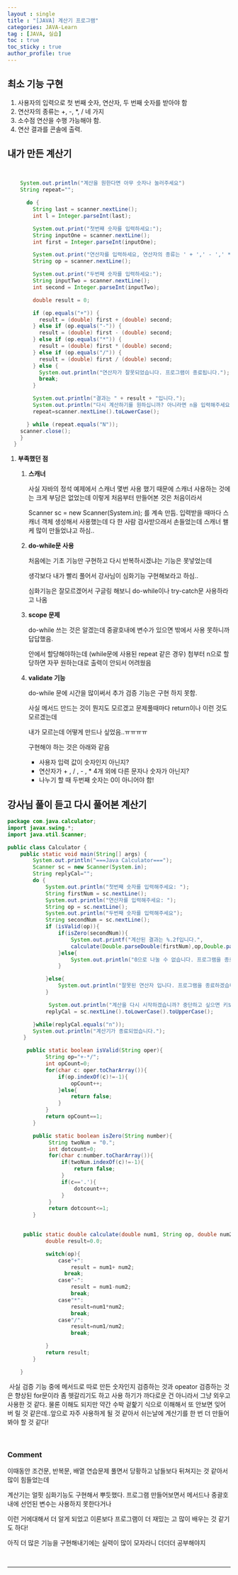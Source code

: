 ```yaml
---
layout : single
title : "[JAVA] 계산기 프로그램"
categories: JAVA-Learn
tag : [JAVA, 실습]
toc : true
toc_sticky : true
author_profile: true
---
```


## 최소 기능 구현

1. 사용자의 입력으로 첫 번째 숫자, 연산자, 두 번째 숫자를 받아야 함
2. 연산자의 종류는 +, -, *, / 네 가지
3. 소수점 연산을 수행 가능해야 함.
4. 연산 결과를 콘솔에 출력.



## 내가 만든 계산기

```java
    

	System.out.println("계산을 원한다면 아무 숫자나 눌러주세요")
    String repeat="";

      do {
        String last = scanner.nextLine();
        int l = Integer.parseInt(last);

        System.out.print("첫번째 숫자를 입력하세요:");
        String inputOne = scanner.nextLine();
        int first = Integer.parseInt(inputOne);

        System.out.print("연산자를 입력하세요, 연산자의 종류는 ' + ',' - ',' * ',' / '입니다.:");
        String op = scanner.nextLine();

        System.out.print("두번째 숫자를 입력하세요:");
        String inputTwo = scanner.nextLine();
        int second = Integer.parseInt(inputTwo);

        double result = 0;

        if (op.equals("+")) {
          result = (double) first + (double) second;
        } else if (op.equals("-")) {
          result = (double) first - (double) second;
        } else if (op.equals("*")) {
          result = (double) first * (double) second;
        } else if (op.equals("/")) {
          result = (double) first / (double) second;
        } else {
          System.out.println("연산자가 잘못되었습니다. 프로그램이 종료됩니다.");
          break;
        }

        System.out.println("결과는 " + result + "입니다.");
        System.out.println("다시 계산하기를 원하십니까? 아니라면 n을 입력해주세요.");
        repeat=scanner.nextLine().toLowerCase();

      } while (repeat.equals("N"));
    scanner.close();
    }
  }
```

1. **부족했던 점**

   1. **스캐너**

      사실 자바의 정석 예제에서 스캐너 몇번 사용 했기 때문에 스캐너 사용하는 것에는 크게 부담은 없었는데 이렇게 처음부터 만들어본 것은 처음이라서

        Scanner sc = new Scanner(System.in); 를 계속 만듬. 입력받을 때마다 스캐너 객체 생성해서 사용했는데 다 한 사람 검사받으래서 손들었는데 스캐너 왤케 많이 만들었냐고 하심..

   2. **do-while문 사용**

      처음에는 기초 기능만 구현하고 다시 반복하시겠냐는 기능은 못넣었는데

      생각보다 내가 빨리 풀어서 강사님이 심화기능 구현해보라고 하심..

      심화기능은 잘모르겠어서 구글링 해보니 do-while이나 try-catch문 사용하라고 나옴

   3. **scope 문제**

      do-while 쓰는 것은 알겠는데 중괄호내에 변수가 있으면 밖에서 사용 못하니까 답답했음.

      안에서 할당해야하는데 (while문에 사용된 repeat 같은 경우) 첨부터 n으로 할당하면 자꾸 원하는대로 출력이 안되서 어려웠음

   4. **validate 기능**

      do-while 문에 시간을 많이써서 추가 검증 기능은 구현 하지 못함.

      사실 메서드 만드는 것이 뭔지도 모르겠고 문제풀때마다 return이나 이런 것도 모르겠는데

      내가 모르는데 어떻게 만드나 싶었음..ㅠㅠㅠㅠ

      구현해야 하는 것은 아래와 같음

      -  사용자 입력 값이 숫자인지 아닌지?
      - 연산자가 + , / , - , * 4개 외에 다른 문자나 숫자가 아닌지?
      -  나누기 할 때 두번째 숫자는 0이 아니어야 함!



## 강사님 풀이 듣고 다시 풀어본 계산기

```java
package com.java.calculator;
import javax.swing.*;
import java.util.Scanner;

public class Calculator {
    public static void main(String[] args) {
        System.out.println("===Java Calculator===");
        Scanner sc = new Scanner(System.in);
        String replyCal="";
        do {
            System.out.println("첫번째 숫자를 입력해주세요: ");
            String firstNum = sc.nextLine();
            System.out.println("연산자를 입력해주세요: ");
            String op = sc.nextLine();
            System.out.println("두번째 숫자를 입력해주세요");
            String secondNum = sc.nextLine();
            if (isValid(op)){
                if(isZero(secondNum)){
                    System.out.printf("계산된 결과는 %.2f입니다.",
               		calculate(Double.parseDouble(firstNum),op,Double.parseDouble(secondNum)));
                }else{
                    System.out.println("0으로 나눌 수 없습니다. 프로그램을 종료하겠습니다.");
                }

            }else{
                System.out.println("잘못된 연산자 입니다. 프로그램을 종료하겠습니다.");
            }

             System.out.println("계산을 다시 시작하겠습니까? 중단하고 싶으면 키보드에서 n키를 눌러주세요");
            replyCal = sc.nextLine().toLowerCase().toUpperCase();

        }while(replyCal.equals("n"));
        System.out.println("계산기가 종료되었습니다.");
   	 }

      public static boolean isValid(String oper){
            String op="+-*/";
            int opCount=0;
            for(char c: oper.toCharArray()){
                if(op.indexOf(c)!=-1){
                    opCount++;
                }else{
                    return false;
                }
            }
            return opCount==1;
        }

        public static boolean isZero(String number){
             String twoNum = "0.";
             int dotcount=0;
             for(char c:number.toCharArray()){
                 if(twoNum.indexOf(c)!=-1){
                     return false;
                 }
                 if(c=='.'){
                     dotcount++;
                 }
             }
             return dotcount<=1;
        }

        
     public static double calculate(double num1, String op, double num2){
            double result=0.0;

            switch(op){
                case"+":
                    result = num1+ num2;
                  break;
                case"-":
                    result = num1-num2;
                    break;
                case"*":
                    result=num1*num2;
                    break;
                case"/":
                    result=num1/num2;
                    break;

            }
            return result;
        }

    }
```

​	사실 검증 기능 중에  메서드로 따로 만든 숫자인지 검증하는 것과 opeator 검증하는 것은 향상된 for문이라 좀 헷갈리기도 하고 사용	하기가 까다로운 건 아니라서 그냥 외우고 사용한 것 같다. 물론 이해도 되지만 약간 수박 겉핥기 식으로 이해해서 또 안보면 잊어버	릴 것 같은데..앞으로 자주 사용하게 될 것 같아서 쉬는날에 계산기를 한 번 더 만들어봐야 할 것 같다!

​	

### Comment

이때동안 조건문, 반복문, 배열 연습문제 풀면서 당황하고 남들보다 뒤쳐지는 것 같아서 많이 힘들었는데

계산기는 얼핏 심화기능도 구현해서 뿌듯했다. 프로그램 만들어보면서 메서드나 중괄호 내에 선언된 변수는 사용하지 못한다거나

이런 거에대해서 더 알게 되었고 이론보다 프로그램이 더 재밌는 고 많이 배우는 것 같기도 하다! 

아직 더 많은 기능을 구현해내기에는 실력이 많이 모자라니 더더더 공부해야지

<br/>

---


